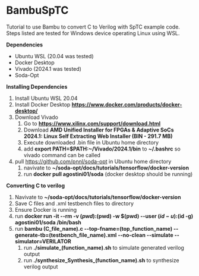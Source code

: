 # BambuSpTC
Tutorial to use Bambu to convert C to Verilog with SpTC example code.
Steps listed are tested for Windows device operating Linux using WSL.

**Dependencies**
- Ubuntu WSL (20.04 was tested)
- Docker Desktop
- Vivado (2024.1 was tested)
- Soda-Opt

**Installing Dependencies**
1. Install Ubuntu WSL 20.04
2. Install Docker Desktop **https://www.docker.com/products/docker-desktop/**
3. Download Vivado
     1. Go to **https://www.xilinx.com/support/download.html**
     2. Download **AMD Unified Installer for FPGAs & Adaptive SoCs 2024.1: Linux Self Extracting Web Installer (BIN - 291.7 MB)**
     3. Execute downloaded .bin file in Ubuntu home directory
     4. add **export PATH=$PATH:~/Vivado/2024.1/bin** to **~/.bashrc** so vivado command can be called 
4. pull https://github.com/pnnl/soda-opt in Ubuntu home directory
     1. navivate to **~/soda-opt/docs/tutorials/tensorflow/docker-version**
     2. run **docker pull agostini01/soda** (docker desktop should be running)

**Converting C to verilog** 
1. Navivate to **~/soda-opt/docs/tutorials/tensorflow/docker-version**
2. Save C files and .xml testbench files to directory 
3. Ensure Docker is running
4. run **docker run -it --rm -v $(pwd):$(pwd) -w $(pwd) --user $(id -u):$(id -g) agostini01/soda /bin/bash**
5. run **bambu (C_file_name).c --top-fname=(top_function_name) --generate-tb=(testbench_file_name).xml --no-clean --simulate --simulator=VERILATOR**
     1. run **./simulate_(function_name).sh** to simulate generated verilog output
     2. run **./synthesize_Synthesis_(function_name).sh** to synthesize verilog output

